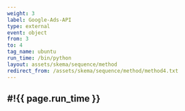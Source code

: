 ```yaml
---
weight: 3
label: Google-Ads-API
type: external
event: object
from: 3
to: 4
tag_name: ubuntu
run_time: /bin/python
layout: assets/skema/sequence/method
redirect_from: /assets/skema/sequence/method/method4.txt
---
```

#!{{ page.run_time }}
---
